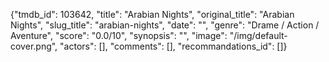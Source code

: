 {"tmdb_id": 103642, "title": "Arabian Nights", "original_title": "Arabian Nights", "slug_title": "arabian-nights", "date": "", "genre": "Drame / Action / Aventure", "score": "0.0/10", "synopsis": "", "image": "/img/default-cover.png", "actors": [], "comments": [], "recommandations_id": []}